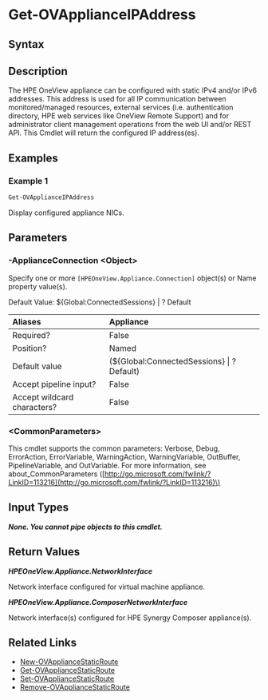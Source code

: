 ﻿---
description: Display the configured NICs of an appliance, or Synergy Composer cluster.
---

# Get-OVApplianceIPAddress

## Syntax

## Description

The HPE OneView appliance can be configured with static IPv4 and/or IPv6 addresses.  This address is used for all IP communication between monitored/managed resources, external services (i.e. authentication directory, HPE web services like OneView Remote Support) and for administrator client management operations from the web UI and/or REST API.  This Cmdlet will return the configured IP address(es).

## Examples

###  Example 1 

```powershell
Get-OVApplianceIPAddress

```

Display configured appliance NICs.

## Parameters

### -ApplianceConnection &lt;Object&gt;

Specify one or more `[HPEOneView.Appliance.Connection]` object(s) or Name property value(s).

Default Value: ${Global:ConnectedSessions} | ? Default

| Aliases | Appliance |
| :--- | :--- |
| Required? | False |
| Position? | Named |
| Default value | (${Global:ConnectedSessions} &vert; ? Default) |
| Accept pipeline input? | False |
| Accept wildcard characters? | False |

### &lt;CommonParameters&gt;

This cmdlet supports the common parameters: Verbose, Debug, ErrorAction, ErrorVariable, WarningAction, WarningVariable, OutBuffer, PipelineVariable, and OutVariable. For more information, see about\_CommonParameters \([http://go.microsoft.com/fwlink/?LinkID=113216](http://go.microsoft.com/fwlink/?LinkID=113216)\)

## Input Types

_**None.  You cannot pipe objects to this cmdlet.**_

## Return Values

_**HPEOneView.Appliance.NetworkInterface**_

Network interface configured for virtual machine appliance.


_**HPEOneView.Appliance.ComposerNetworkInterface**_

Network interface(s) configured for HPE Synergy Composer appliance(s).


## Related Links

* [New-OVApplianceStaticRoute](new-ovappliancestaticroute.md)
* [Get-OVApplianceStaticRoute](get-ovappliancestaticroute.md)
* [Set-OVApplianceStaticRoute](set-ovappliancestaticroute.md)
* [Remove-OVApplianceStaticRoute](remove-ovappliancestaticroute.md)
